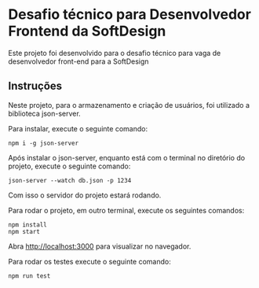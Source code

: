 # Desafio técnico para Desenvolvedor Frontend da SoftDesign

Este projeto foi desenvolvido para o desafio técnico para vaga de desenvolvedor front-end para a SoftDesign

## Instruções

Neste projeto, para o armazenamento e criação de usuários, foi utilizado a biblioteca json-server.

Para instalar, execute o seguinte comando:

```
npm i -g json-server
```

Após instalar o json-server, enquanto está com o terminal no diretório do projeto, execute o seguinte comando:

```
json-server --watch db.json -p 1234
```

Com isso o servidor do projeto estará rodando.

Para rodar o projeto, em outro terminal, execute os seguintes comandos:

```
npm install
npm start
```

Abra [http://localhost:3000](http://localhost:3000) para visualizar no navegador.

Para rodar os testes execute o seguinte comando:

```
npm run test
```